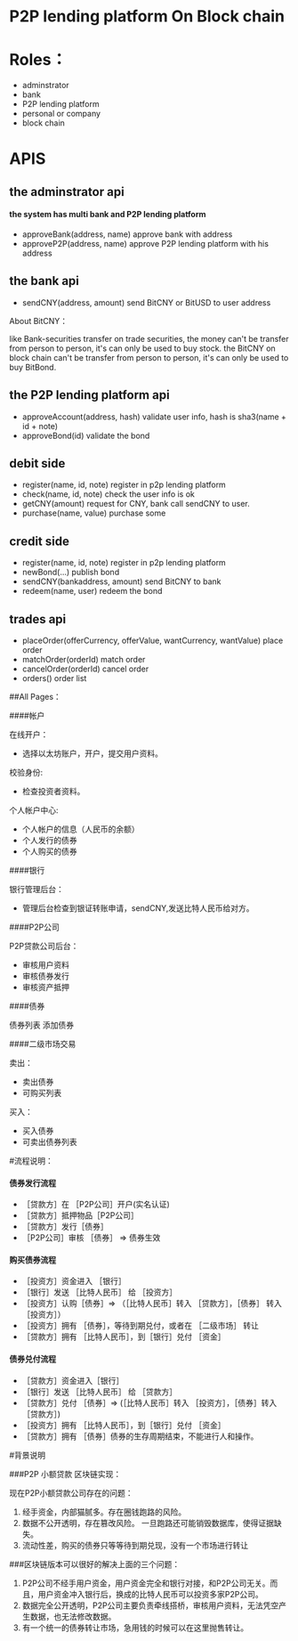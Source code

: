 # P2P lending platform On Block chain

# Roles： 
* adminstrator
* bank
* P2P lending platform
* personal or company
* block chain

# APIS

## the adminstrator api

#### the system has multi bank and P2P lending platform
* approveBank(address, name) approve bank with address
* approveP2P(address, name)  approve P2P lending platform with his address

## the bank api

* sendCNY(address, amount) send BitCNY or BitUSD to user address

About BitCNY：

like Bank-securities transfer on  trade securities,
the money can't be transfer from person to person,
it's can only be used to buy stock.
the BitCNY on block chain can't be transfer from 
person to person, it's can only be used to buy BitBond.

## the P2P lending platform api

* approveAccount(address, hash)  validate user info, hash is sha3(name + id + note)
* approveBond(id) validate the bond

## debit side
* register(name, id, note)  register in p2p lending platform 
* check(name, id, note)     check the user info is ok
* getCNY(amount)            request for CNY, bank call sendCNY to user. 
* purchase(name, value)     purchase some 

## credit side
* register(name, id, note)     register in p2p lending platform  
* newBond(...)                 publish bond
* sendCNY(bankaddress, amount) send BitCNY to bank
* redeem(name, user)           redeem the bond


## trades api

* placeOrder(offerCurrency, offerValue, wantCurrency, wantValue) place order
* matchOrder(orderId)  match order
* cancelOrder(orderId) cancel order
* orders()             order list

##All  Pages：

####帐户

在线开户：
* 选择以太坊账户，开户，提交用户资料。

校验身份:
* 检查投资者资料。

个人帐户中心:
* 个人帐户的信息（人民币的余额）
* 个人发行的债券
* 个人购买的债券

####银行

银行管理后台：
* 管理后台检查到银证转账申请，sendCNY,发送比特人民币给对方。

####P2P公司

P2P贷款公司后台：

* 审核用户资料
* 审核债券发行
* 审核资产抵押

####债券

债券列表
添加债券

####二级市场交易

卖出：
* 卖出债券
* 可购买列表

买入：
* 买入债券
* 可卖出债券列表

#流程说明：

#### 债券发行流程

* ［贷款方］在 ［P2P公司］开户(实名认证)
* ［贷款方］抵押物品［P2P公司］
* ［贷款方］发行［债券］
* ［P2P公司］审核 ［债券］ => 债券生效

####  购买债券流程

* ［投资方］资金进入 ［银行］
* ［银行］发送 ［比特人民币］ 给 ［投资方］
* ［投资方］认购［债券］=> （［比特人民币］转入 ［贷款方］，［债券］ 转入［投资方］）
* ［投资方］拥有 ［债券］，等待到期兑付，或者在 ［二级市场］ 转让
* ［贷款方］拥有 ［比特人民币］，到［银行］兑付 ［资金］

#### 债券兑付流程

* ［贷款方］资金进入［银行］
* ［银行］发送 ［比特人民币］ 给 ［贷款方］
* ［贷款方］兑付 ［债券］=> (［比特人民币］转入 ［投资方］，［债券］转入［贷款方］)
* ［投资方］拥有 ［比特人民币］，到［银行］兑付 ［资金］
* ［贷款方］拥有 ［债券］债券的生存周期结束，不能进行人和操作。

#背景说明

###P2P 小额贷款 区块链实现：

现在P2P小额贷款公司存在的问题：

1. 经手资金，内部猫腻多。存在圈钱跑路的风险。
2. 数据不公开透明，存在篡改风险。
一旦跑路还可能销毁数据库，使得证据缺失。
3. 流动性差，购买的债券只等等待到期兑现，没有一个市场进行转让

###区块链版本可以很好的解决上面的三个问题：

1. P2P公司不经手用户资金，用户资金完全和银行对接，和P2P公司无关。而且，用户资金冲入银行后，换成的比特人民币可以投资多家P2P公司。
2. 数据完全公开透明，P2P公司主要负责牵线搭桥，审核用户资料，无法凭空产生数据，也无法修改数据。
3. 有一个统一的债券转让市场，急用钱的时候可以在这里抛售转让。

